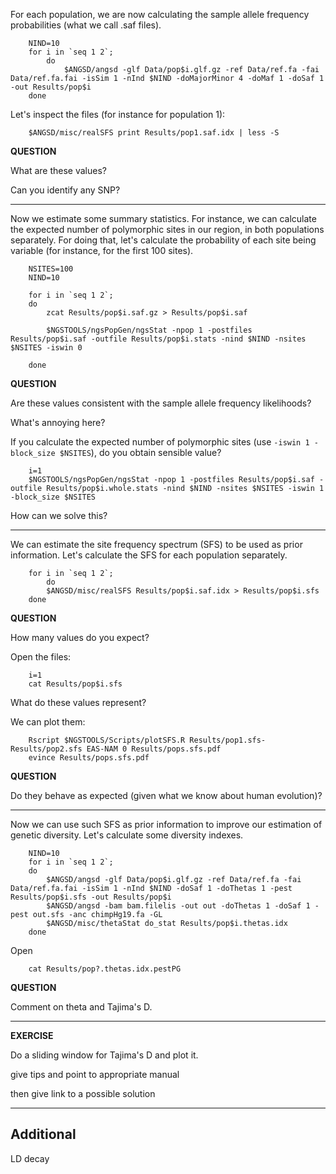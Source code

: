 
For each population, we are now calculating the sample allele frequency probabilities (what we call .saf files).
```
	NIND=10
	for i in `seq 1 2`;
        do
        	$ANGSD/angsd -glf Data/pop$i.glf.gz -ref Data/ref.fa -fai Data/ref.fa.fai -isSim 1 -nInd $NIND -doMajorMinor 4 -doMaf 1 -doSaf 1 -out Results/pop$i
	done
```

Let's inspect the files (for instance for population 1):
```
	$ANGSD/misc/realSFS print Results/pop1.saf.idx | less -S
```

**QUESTION**

What are these values?

Can you identify any SNP?

------------------------------------------------------------------------------

Now we estimate some summary statistics.
For instance, we can calculate the expected number of polymorphic sites in our region, in both populations separately.
For doing that, let's calculate the probability of each site being variable (for instance, for the first 100 sites).
```
	NSITES=100
	NIND=10

	for i in `seq 1 2`;
	do
		zcat Results/pop$i.saf.gz > Results/pop$i.saf

		$NGSTOOLS/ngsPopGen/ngsStat -npop 1 -postfiles Results/pop$i.saf -outfile Results/pop$i.stats -nind $NIND -nsites $NSITES -iswin 0

	done
```

**QUESTION**

Are these values consistent with the sample allele frequency likelihoods?

What's annoying here?

If you calculate the expected number of polymorphic sites (use `-iswin 1 -block_size $NSITES`), do you obtain sensible value?
```
	i=1
	$NGSTOOLS/ngsPopGen/ngsStat -npop 1 -postfiles Results/pop$i.saf -outfile Results/pop$i.whole.stats -nind $NIND -nsites $NSITES -iswin 1 -block_size $NSITES
```

How can we solve this?


--------------------------------------------------------------------

We can estimate the site frequency spectrum (SFS) to be used as prior information.
Let's calculate the SFS for each population separately.

```
	for i in `seq 1 2`;
       	do
		$ANGSD/misc/realSFS Results/pop$i.saf.idx > Results/pop$i.sfs
	done
```

**QUESTION**

How many values do you expect?


Open the files:
```
	i=1
	cat Results/pop$i.sfs
```
What do these values represent?

We can plot them:
```
	Rscript $NGSTOOLS/Scripts/plotSFS.R Results/pop1.sfs-Results/pop2.sfs EAS-NAM 0 Results/pops.sfs.pdf
	evince Results/pops.sfs.pdf
```

**QUESTION**

Do they behave as expected (given what we know about human evolution)?


----------------------------------------------------------------------

Now we can use such SFS as prior information to improve our estimation of genetic diversity.
Let's calculate some diversity indexes.

```
	NIND=10
	for i in `seq 1 2`;
	do
		$ANGSD/angsd -glf Data/pop$i.glf.gz -ref Data/ref.fa -fai Data/ref.fa.fai -isSim 1 -nInd $NIND -doSaf 1 -doThetas 1 -pest Results/pop$i.sfs -out Results/pop$i
		$ANGSD/angsd -bam bam.filelis -out out -doThetas 1 -doSaf 1 -pest out.sfs -anc chimpHg19.fa -GL
		$ANGSD/misc/thetaStat do_stat Results/pop$i.thetas.idx
	done
```

Open
```
	cat Results/pop?.thetas.idx.pestPG
```

**QUESTION**

Comment on theta and Tajima's D.

------------------------------------------------------------------------------------

**EXERCISE**

Do a sliding window for Tajima's D and plot it.

give tips and point to appropriate manual

then give link to a possible solution


-----------------------------------------------------------------------------------

## Additional

LD decay


